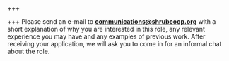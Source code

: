 +++

+++
Please send an e-mail to **communications@shrubcoop.org** with a short explanation of why you are interested in this role, any relevant experience you may have and any examples of previous work. After receiving your application, we will ask you to come in for an informal chat about the role.